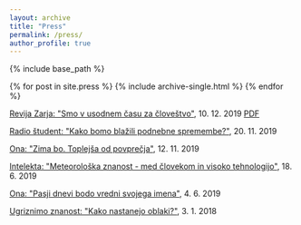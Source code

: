 ```yaml
---
layout: archive
title: "Press"
permalink: /press/
author_profile: true
---
```


{% include base_path %}


{% for post in site.press %}
  {% include archive-single.html %}
{% endfor %}

[Revija Zarja: "Smo v usodnem času za človeštvo"](https://revijazarja.si/clanek/zgodbe/5dee3441f3ac2/smo-v-usodnem-casu-za-clovestvo), 10. 12. 2019 [PDF](http://zaplotnik.github.io/files/12_14_Zarja_Jana_50.pdf)

[Radio študent: "Kako bomo blažili podnebne spremembe?"](https://radiostudent.si/znanost/zr-intervju/kako-bomo-bla%C5%BEili-podnebne-spremembe), 20. 11. 2019

[Ona: "Zima bo. Toplejša od povprečja"](https://onaplus.delo.si/kaksno-vreme-nas-caka-zima-bo-toplejsa-od-povprecja), 12. 11. 2019

[Intelekta: "Meteorološka znanost - med človekom in visoko tehnologijo"](https://radioprvi.rtvslo.si/2019/06/intelekta-157/), 18. 6. 2019

[Ona: "Pasji dnevi bodo vredni svojega imena"](https://onaplus.delo.si/pasji-dnevi-bodo-vredni-svojega-imena), 4. 6. 2019

[Ugriznimo znanost: "Kako nastanejo oblaki?"](https://4d.rtvslo.si/arhiv/ugriznimo-znanost/174514413), 3. 1. 2018

